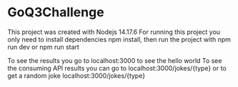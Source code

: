 # GoQ3Challenge

This project was created with Nodejs 14.17.6
For running this project you only need to install dependencies npm install, then run the project with npm run dev or npm run start

To see the results you go to localhost:3000 to see the hello world
To see the consuming API results you can go to localhost:3000/jokes/{type} or to get a random joke localhost:3000/jokes/{type}